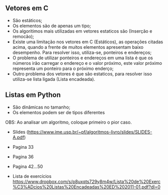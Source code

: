 ## Vetores em C

 * São estáticos;
 * Os elementos são de apenas um tipo;
 * Os algoritimos mais utilizadas em vetores estaticos são (Inserção e remocão);
 * Existe uma limitação nos vetores em C (Estáticos), as operações citadas acima, quando a frente de muitos elementos apresentam baixo desempenho. Para resolver isso, utiliza-se, ponteiros e endereços;
 * O problema de utilizar ponteiros e endereços em uma lista é que os números irão carregar o endereço e o valor próximo, este valor próximo representa um ponteiro para o próximo enderço;
 * Outro problema dos vetores é que são estaticos, para resolver isso utiliza-se lista ligada (Lista encadeada).

## Listas em Python

 * São dinâmicas no tamanho;
 * Os elementos podem ser de tipos diferentes

OBS: Ao analisar um algoritmo, coloque primeiro o pior caso.

* Slides (https://www.ime.usp.br/~pf/algoritmos-livro/slides/SLIDES-A.pdf)
 * Pagina 33
 * Pagina 36
 * Pagina 42...50

 * Lista de exercícios
 https://www.dropbox.com/s/p8uxqts729y8m4w/Lista%20de%20Exerc%C3%ADcios%20Listas%20Encadeadas%20ED%202011-01.pdf?dl=0
